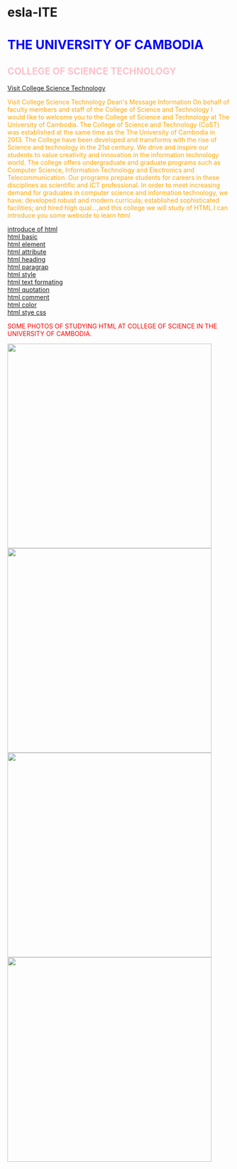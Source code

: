 # esla-ITE
<!DOCTYPE html>
<html>
<head>
<title style="color:green;">ITE103HTML(MORNING)</title>
<body>
<h1 style="color:blue;">THE UNIVERSITY OF CAMBODIA</h1>
<h2 style="color:pink;">COLLEGE OF SCIENCE TECHNOLOGY</h2>
<a href="https://cost.uc.edu.kh">Visit College Science Technology</a>
<P style="color:orange;">Visit College Science Technology
Dean's Message Information On behalf of faculty members and staff of the College of Science and Technology I would like to welcome you to the College of Science and Technology at The University of Cambodia. The College of Science and Technology (CoST) was established at the same time as the The University of Cambodia in 2013. The College have been developed and transforms with the rise of Science and technology in the 21st century. We drive and inspire our students to value creativity and innovation in the information technology world. The college offers undergraduate and graduate programs such as Computer Science, Information Technology and Electronics and Telecommunication. Our programs prepare students for careers in these disciplines as scientific and ICT professional. In order to meet increasing demand for graduates in computer science and information technology, we have: developed robust and modern curricula; established sophisticated facilities; and hired high qual...,and this college we will study of HTML.I can introduce you some webside to learn html</p>
<a href="https://youtu.be/ZRe1zac2wDA;">introduce of html</a>
<br>
<a href="https://youtu.be/SlBxJ6-HBqc;">html basic</a>
<br>
<a href="https://youtu.be/Q2qnXBF59Xg;">html element</a>
<br>
<a href="https://youtu.be/QvvLI8AMsmM;">html attribute</a>
<br>
<a href="https://youtu.be/uN_v2FKb4BQ;">html heading<a/>
<br>
<a href="https://youtu.be/vuSNe563Y7Y;">html paragrap</a>
<br>
<a href="https://youtu.be/vuSNe563Y7Y;">html style</a>
<br>
<a href="https://youtu.be/vuSNe563Y7Y;">html text formating</a>
<br>
<a href="https://youtu.be/pXCYmGbwhYU;">html quotation</a>
<br>
<a href="https://youtu.be/pXCYmGbwhYU;">html comment</a>
<br>
<a href="https://youtu.be/8JVbActeI3I;">html color</a>
<br>
<a href="https://youtu.be/whQ-dJvWfF4;">html stye css</a>
<br>
<p style="color:red;">SOME PHOTOS OF STUDYING HTML AT COLLEGE OF SCIENCE IN THE UNIVERSITY OF CAMBODIA.</p>
<img src="C:\Users\ASUS\Desktop\photo_2023-11-03_09-54-19.jpg" width="460" high="260">
<img src="C:\Users\ASUS\Desktop\photo_2023-11-03_09-54-19 (2).jpg" width="460" high="260"><br>
<img src="C:\Users\ASUS\Desktop\photo_2023-11-03_09-54-19 (3).jpg" width="460" high="260">
<img src="C:\Users\ASUS\Desktop\DOG.jpg"width="460" high="260">
</body>

</html>
